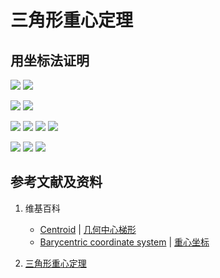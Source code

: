 # 三角形重心定理

## 用坐标法证明

![](/images/线性代数/用坐标法验证向量的运算法则/三角形等的基本定理/三角形重心定理/1a1.jpg)
![](/images/线性代数/用坐标法验证向量的运算法则/三角形等的基本定理/三角形重心定理/1a2.jpg)

![](/images/线性代数/用坐标法验证向量的运算法则/三角形等的基本定理/三角形重心定理/2a1.jpg)
![](/images/线性代数/用坐标法验证向量的运算法则/三角形等的基本定理/三角形重心定理/2a2.jpg)

![](/images/线性代数/用坐标法验证向量的运算法则/三角形等的基本定理/三角形重心定理/3a1.jpg)
![](/images/线性代数/用坐标法验证向量的运算法则/三角形等的基本定理/三角形重心定理/3a2.jpg)
![](/images/线性代数/用坐标法验证向量的运算法则/三角形等的基本定理/三角形重心定理/3a3.jpg)
![](/images/线性代数/用坐标法验证向量的运算法则/三角形等的基本定理/三角形重心定理/3a4.jpg)

![](/images/线性代数/用坐标法验证向量的运算法则/三角形等的基本定理/三角形重心定理/4a1.jpg)
![](/images/线性代数/用坐标法验证向量的运算法则/三角形等的基本定理/三角形重心定理/4a2.jpg)
![](/images/线性代数/用坐标法验证向量的运算法则/三角形等的基本定理/三角形重心定理/4a3.jpg)

## 参考文献及资料

1. 维基百科
	- [Centroid](https://en.wikipedia.org/wiki/Centroid) | [几何中心梯形](https://zh.wikipedia.org/wiki/%E5%87%A0%E4%BD%95%E4%B8%AD%E5%BF%83#%E4%B8%89%E8%A7%92%E5%BD%A2%E7%9A%84%E4%B8%AD%E5%BF%83)
	- [Barycentric coordinate system](https://en.wikipedia.org/wiki/Barycentric_coordinate_system) | [重心坐标](https://zh.wikipedia.org/wiki/%E9%87%8D%E5%BF%83%E5%9D%90%E6%A0%87)

2. [三角形重心定理](https://baike.baidu.com/item/%E4%B8%89%E8%A7%92%E5%BD%A2%E9%87%8D%E5%BF%83%E5%AE%9A%E7%90%86/8785939)